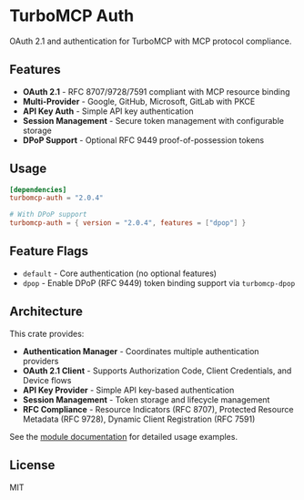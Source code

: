 # TurboMCP Auth

OAuth 2.1 and authentication for TurboMCP with MCP protocol compliance.

## Features

- **OAuth 2.1** - RFC 8707/9728/7591 compliant with MCP resource binding
- **Multi-Provider** - Google, GitHub, Microsoft, GitLab with PKCE
- **API Key Auth** - Simple API key authentication
- **Session Management** - Secure token management with configurable storage
- **DPoP Support** - Optional RFC 9449 proof-of-possession tokens

## Usage

```toml
[dependencies]
turbomcp-auth = "2.0.4"

# With DPoP support
turbomcp-auth = { version = "2.0.4", features = ["dpop"] }
```

## Feature Flags

- `default` - Core authentication (no optional features)
- `dpop` - Enable DPoP (RFC 9449) token binding support via `turbomcp-dpop`

## Architecture

This crate provides:

- **Authentication Manager** - Coordinates multiple authentication providers
- **OAuth 2.1 Client** - Supports Authorization Code, Client Credentials, and Device flows
- **API Key Provider** - Simple API key-based authentication
- **Session Management** - Token storage and lifecycle management
- **RFC Compliance** - Resource Indicators (RFC 8707), Protected Resource Metadata (RFC 9728), Dynamic Client Registration (RFC 7591)

See the [module documentation](https://docs.rs/turbomcp-auth) for detailed usage examples.

## License

MIT
